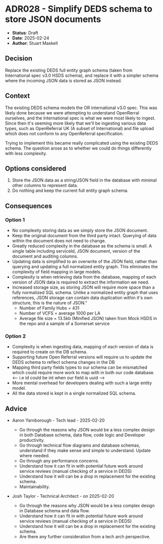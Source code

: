 # ADR028 - Simplify DEDS schema to store JSON documents

- **Status**: Draft
- **Date**: 2025-02-24
- **Author**: Stuart Maskell

## Decision

Replace the existing DEDS full entity graph schema (taken from International spec v3.0 HSDS schema), and replace it with a simpler schema where the incoming JSON data is stored as JSON instead.

## Context

The existing DEDS schema models the OR international v3.0 spec. This was likely done because we were attempting to understand OpenRerral ourselves, and the International spec is what we were most likely to ingest. Since then it's seeming more likely that we'll be ingesting various data types, such as OpenReferral UK (A subset of International) and file upload which does not conform to any OpenReferral specification. 

Trying to implement this became really complicated using the existing DEDS schema. The question arose as to whether we could do things differently with less complexity. 

## Options considered

1. Store the JSON data as a string/JSON field in the database with minimal other columns to represent data.
2. Do nothing and keep the current full entity graph schema.

## Consequences

### Option 1

- No complexity storing data as we simply store the JSON document.
- Keep the original document from the third party intact. Querying of data within the document does not need to change.
- Greatly reduced complexity in the database as the schema is small. A single table including serviceId, JSON document, version of the document and auditing columns.
- Updating data is simplified to an overwrite of the JSON field, rather than querying and updating a full normalized entity graph. This eliminates the complexity of field mapping in large models.
- Complexity is when retrieving data from the database, mapping of each version of JSON data is required to extract the information we need.
- Increased storage size, as storing JSON will require more space than a fully normalized SQL schema. Unlike a normalized entity graph that uses references, JSON storage can contain data duplication within it's own structure, this is the nature of JSON."
    - Number of Family Hubs = 431
    - Number of VCFS = average 1000 per LA
    - Average file size = 13.5kb (Minified JSON) taken from Mock HSDS in the repo and a sample of a Somerset service

### Option 2

- Complexity is when ingesting data, mapping of each version of data is required to create on the DB schema.
- Supporting future Open Referral versions will require us to update the DEDS schema to reflect schema changes in the DB
- Mapping third party fields types to our schema can be mismatched which could require more work to map with in both our code database. <-- i.e id could be int when our field is uuid -->
- More mental overhead for developers dealing with such a large entity model.
- All the data stored is kept in a single normalized SQL schema.

## Advice

- Aaron Yarnborough - Tech lead - 2025-02-20
    - Go through the reasons why JSON would be a less complex design in both Database schema, data flow, code logic and Developer productivity. 
    - Go through technical flow diagrams and database schemas, understand if they make sense and simple to understand. Update where needed.
    - Go through any performance concerns.
    - Understand how it can fit in with potential future work around service reviews (manual checking of a service in DEDS)
    - Understand how it will can be a drop in replacement for the existing schema.
    - Maintainability.

- Josh Taylor - Technical Architect - on 2025-02-20
    - Go through the reasons why JSON would be a less complex design in Database schema and data flow.
    - Understand how it can fit in with potential future work around service reviews (manual checking of a service in DEDS)
    - Understand how it will can be a drop in replacement for the existing schema.
    - Are there any further consideration from a tech arch perspective.
